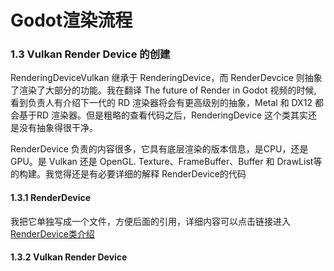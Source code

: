 # Godot渲染流程
### 1.3 Vulkan Render Device 的创建

RenderingDeviceVulkan 继承于 RenderingDevice，而 RenderDevcice 则抽象了渲染了大部分的功能。我在翻译 The future of Render in Godot 视频的时候, 看到负责人有介绍下一代的 RD 渲染器将会有更高级别的抽象，Metal 和 DX12 都会基于RD 渲染器。但是粗略的查看代码之后，RenderingDevice 这个类其实还是没有抽象得很干净。

RenderDevice 负责的内容很多，它具有底层渲染的版本信息，是CPU，还是GPU。是 Vulkan 还是 OpenGL. Texture、FrameBuffer、Buffer 和 DrawList等的构建。我觉得还是有必要详细的解释 RenderDevice的代码

#### 1.3.1 RenderDevice
我把它单独写成一个文件，方便后面的引用，详细内容可以点击链接进入
[RenderDevice类介绍](04render_device.md)
#### 1.3.2 Vulkan Render Device